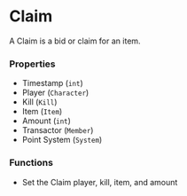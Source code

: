 # Claim

A Claim is a bid or claim for an item.

### Properties
* Timestamp (`int`)
* Player (`Character`)
* Kill (`Kill`)
* Item (`Item`)
* Amount (`int`)
* Transactor (`Member`)
* Point System (`System`)

### Functions
* Set the Claim player, kill, item, and amount
